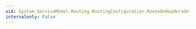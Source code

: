 ```yaml
---
uid: System.ServiceModel.Routing.RoutingConfiguration.RouteOnHeadersOnly
internalonly: False
---
```

